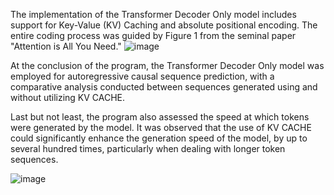 The implementation of the Transformer Decoder Only model includes support for Key-Value (KV) Caching and absolute positional encoding. The entire coding process was guided by Figure 1 from the seminal paper "Attention is All You Need."
![image](https://github.com/user-attachments/assets/aa775c98-05aa-4ea0-8831-a0b1e1d973d2)


At the conclusion of the program, the Transformer Decoder Only model was employed for autoregressive causal sequence prediction, with a comparative analysis conducted between sequences generated using and without utilizing KV CACHE.

Last but not least, the program also assessed the speed at which tokens were generated by the model. It was observed that the use of KV CACHE could significantly enhance the generation speed of the model, by up to several hundred times, particularly when dealing with longer token sequences.

![image](https://github.com/user-attachments/assets/f137a528-6a25-46e8-80e6-9972eda7b2ff)

